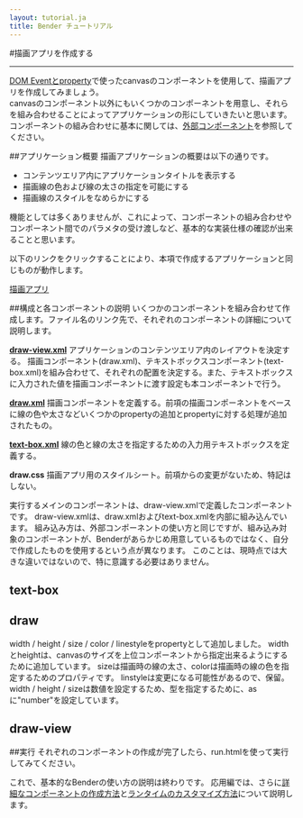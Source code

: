 ```yaml
---
layout: tutorial.ja
title: Bender チュートリアル
---
```

#描画アプリを作成する

-----
[DOM Eventとproperty](canvas.ja.html)で使ったcanvasのコンポーネントを使用して、描画アプリを作成してみましょう。  
canvasのコンポーネント以外にもいくつかのコンポーネントを用意し、それらを組み合わせることによってアプリケーションの形にしていきたいと思います。コンポーネントの組み合わせに基本に関しては、[外部コンポーネント](external-component.ja.html)を参照してください。

##アプリケーション概要
描画アプリケーションの概要は以下の通りです。
<ul class="item">
  <li>コンテンツエリア内にアプリケーションタイトルを表示する</li>
  <li>描画線の色および線の太さの指定を可能にする</li>
  <li>描画線のスタイルをなめらかにする</li>
</ul>
機能としては多くありませんが、これによって、コンポーネントの組み合わせやコンポーネント間でのパラメタの受け渡しなど、基本的な実装仕様の確認が出来ることと思います。

以下のリンクをクリックすることにより、本項で作成するアプリケーションと同じものが動作します。

[描画アプリ](../../run.html?href=docs/tutorial/draw_app/draw-view.xml)

##構成と各コンポーネントの説明
いくつかのコンポーネントを組み合わせて作成します。ファイル名のリンク先で、それぞれのコンポーネントの詳細について説明します。

<strong><a href="#draw-view-title">draw-view.xml</a></strong>
アプリケーションのコンテンツエリア内のレイアウトを決定する。
描画コンポーネント(draw.xml)、テキストボックスコンポーネント(text-box.xml)を組み合わせて、それぞれの配置を決定する。また、テキストボックスに入力された値を描画コンポーネントに渡す設定も本コンポーネントで行う。

<strong><a href="#draw-title">draw.xml</a></strong>
描画コンポーネントを定義する。前項の描画コンポーネントをベースに線の色や太さなどいくつかのpropertyの追加とpropertyに対する処理が追加されたもの。

<strong><a href="#text-box-title">text-box.xml</a></strong>
線の色と線の太さを指定するための入力用テキストボックスを定義する。

<strong>draw.css</strong>
描画アプリ用のスタイルシート。前項からの変更がないため、特記はしない。

実行するメインのコンポーネントは、draw-view.xmlで定義したコンポーネントです。
draw-view.xmlは、draw.xmlおよびtext-box.xmlを内部に組み込んでいます。
組み込み方は、外部コンポーネントの使い方と同じですが、組み込み対象のコンポーネントが、Benderがあらかじめ用意しているものではなく、自分で作成したものを使用するという点が異なります。
このことは、現時点では大きな違いではないので、特に意識する必要はありません。

<h2 id="text-box-title">text-box</h2>

<blockquote class="code" id="text-box">
</blockquote>
<script src="../../flexo.js">
</script>
<script>
flexo.ez_xhr("draw_app/text-box.xml", { responseType: "text"}, function (req) {
  document.querySelector("#text-box").appendChild(flexo.$pre(req.response));
});
</script>





<h2 id="draw-title">draw</h2>


<blockquote class="code" id="draw">
</blockquote>
<script src="../../flexo.js">
</script>
<script>
flexo.ez_xhr("draw_app/draw.xml", { responseType: "text"}, function (req) {
  document.querySelector("#draw").appendChild(flexo.$pre(req.response));
});
</script>

width / height / size / color / linestyleをpropertyとして追加しました。
widthとheightは、canvasのサイズを上位コンポーネントから指定出来るようにするために追加しています。
sizeは描画時の線の太さ、colorは描画時の線の色を指定するためのプロパティです。
linstyleは変更になる可能性があるので、保留。
width / height / sizeは数値を設定するため、型を指定するために、asに"number"を設定しています。



<h2 id="draw-view-title">draw-view</h2>


<blockquote class="code" id="draw-view">
</blockquote>
<script src="../../flexo.js">
</script>
<script>
flexo.ez_xhr("draw_app/draw-view.xml", { responseType: "text"}, function (req) {
  document.querySelector("#draw-view").appendChild(flexo.$pre(req.response));
});
</script>


##実行
それぞれのコンポーネントの作成が完了したら、run.htmlを使って実行してみてください。


これで、基本的なBenderの使い方の説明は終わりです。
応用編では、さらに[詳細なコンポーネントの作成方法]()と[ランタイムのカスタマイズ方法]()について説明します。











